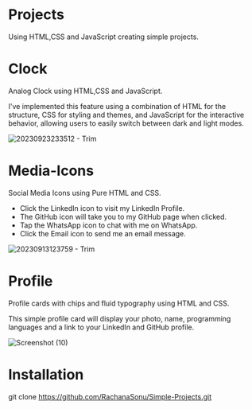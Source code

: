 # Projects
Using HTML,CSS and JavaScript creating simple projects.

# Clock
Analog Clock using HTML,CSS and JavaScript.

I've implemented this feature using a combination of HTML for the structure, CSS for styling and themes, and JavaScript for the interactive behavior, allowing users to easily switch between dark and light modes.

![20230923233512 - Trim](https://github.com/RachanaSonu/Simple-Projects/assets/37769405/d8de888a-32f8-4fbe-b0e8-4c1992eee174)

# Media-Icons
Social Media Icons using Pure HTML and CSS.
+ Click the LinkedIn icon to visit my LinkedIn Profile.
+ The GitHub icon will take you to my GitHub page when clicked.
+ Tap the WhatsApp icon to chat with me on WhatsApp.
+ Click the Email icon to send me an email message.
  
![20230913123759 - Trim](https://github.com/RachanaSonu/Simple-Projects/assets/37769405/bb60f0c2-aa77-43de-b1b6-201db2930c98)

# Profile
 Profile cards with chips and fluid typography using HTML and CSS.

 This simple profile card will display your photo, name, programming languages and a link to your LinkedIn and GitHub profile. 
 
![Screenshot (10)](https://github.com/RachanaSonu/Simple-Projects/assets/37769405/365953fb-719d-401c-8e50-697cc42459e3)

# Installation
git clone https://github.com/RachanaSonu/Simple-Projects.git

